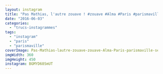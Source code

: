 ```yaml
---
layout: instagram
title: "Pas Mathias, l'autre zouave ! #zouave #Alma #Paris #parismaville #seine #crue #flood"
date: "2016-06-03"
categories: 
  - "trucs-instagrammes"
tags: 
  - "instagram"
  - "paris"
  - "parismaville"
coverImage: Pas-Mathias-lautre-zouave-zouave-Alma-Paris-parismaville-seine-crue-flood.jpg
imgWidth: 360
imgHeight: 450
instagram: BGMYD68SmUT
---
```

